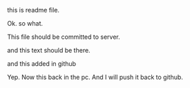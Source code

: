 this is readme file. 

Ok. so what.

This file should be committed to server. 

and this text should be there.

and this added in github

Yep. Now this back in the pc. And I will push it back to github.